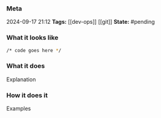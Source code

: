 ### Meta
2024-09-17 21:12
**Tags:** [[dev-ops]] [[git]]
**State:** #pending

### What it looks like
```bash
/* code goes here */

```

### What it does
Explanation

### How it does it
Examples
